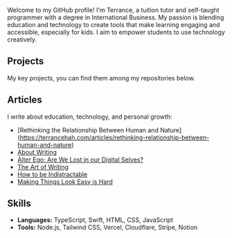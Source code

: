 Welcome to my GitHub profile! I'm Terrance, a tuition tutor and self-taught programmer with a degree in International Business. My passion is blending education and technology to create tools that make learning engaging and accessible, especially for kids. I aim to empower students to use technology creatively.

## Projects

My key projects, you can find them among my repositories below.

## Articles

I write about education, technology, and personal growth:

* [Rethinking the Relationship Between Human and Nature] (https://terrancehah.com/articles/rethinking-relationship-between-human-and-nature)
* [About Writing](https://terrancehah.com/articles/about-writing)
* [Alter Ego: Are We Lost in our Digital Selves?](https://terrancehah.com/articles/alter-ego)
* [The Art of Writing](https://terrancehah.com/articles/the-art-of-writing)
* [How to be Indistractable](https://terrancehah.com/articles/how-to-be-indistractable)
* [Making Things Look Easy is Hard](https://terrancehah.com/articles/making-things-look-easy-is-hard)

## Skills

* **Languages:** TypeScript, Swift, HTML, CSS, JavaScript
* **Tools:** Node.js, Tailwind CSS, Vercel, Cloudflare, Stripe, Notion
